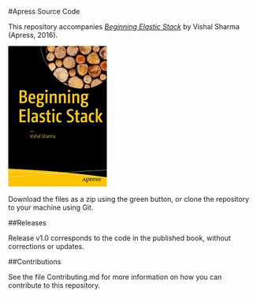 #Apress Source Code

This repository accompanies [*Beginning Elastic Stack*](http://www.apress.com/9781484216934) by Vishal Sharma (Apress, 2016).

![Cover image](9781484216934.jpg)

Download the files as a zip using the green button, or clone the repository to your machine using Git.

##Releases

Release v1.0 corresponds to the code in the published book, without corrections or updates.

##Contributions

See the file Contributing.md for more information on how you can contribute to this repository.
